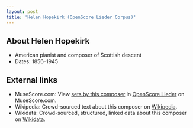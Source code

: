```yaml
---
layout: post
title: 'Helen Hopekirk (OpenScore Lieder Corpus)'
---
```


## About Helen Hopekirk

- American pianist and composer of Scottish descent
- Dates: 1856–1945

## External links

- MuseScore.com: View [sets by this composer] in [OpenScore Lieder] on MuseScore.com.
- Wikipedia: Crowd-sourced text about this composer on [Wikipedia].
- Wikidata: Crowd-sourced, structured, linked data about this composer on [Wikidata].

[Wikipedia]: https://en.wikipedia.org/wiki/Helen_Hopekirk
[Wikidata]: https://www.wikidata.org/wiki/Q5702488
[sets by this composer]: https://musescore.com/openscore-lieder-corpus/sets?order=title&text=Hopekirk,+Helen
[OpenScore Lieder]: https://musescore.com/openscore-lieder-corpus

